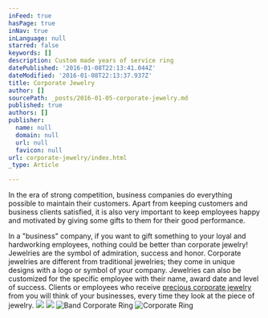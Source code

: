```yaml
---
inFeed: true
hasPage: true
inNav: true
inLanguage: null
starred: false
keywords: []
description: Custom made years of service ring
datePublished: '2016-01-08T22:13:41.044Z'
dateModified: '2016-01-08T22:13:37.937Z'
title: Corporate Jewelry
author: []
sourcePath: _posts/2016-01-05-corporate-jewelry.md
published: true
authors: []
publisher:
  name: null
  domain: null
  url: null
  favicon: null
url: corporate-jewelry/index.html
_type: Article

---
```

In the era of strong competition, business companies do everything possible to maintain their customers. Apart from keeping customers and business clients satisfied, it is also very important to keep employees happy and motivated by giving some gifts to them for their good performance.

In a "business" company, if you want to gift something to your loyal and hardworking employees, nothing could be better than corporate jewelry! Jewelries are the symbol of admiration, success and honor. Corporate jewelries are different from traditional jewelries; they come in unique designs with a logo or symbol of your company.  Jewelries can also be customized for the specific employee with their name, award date and level of success. Clients or employees who receive [precious corporate jewelry][0] from you will think of your businesses, every time they look at the piece of jewelry.
![](https://s3-us-west-2.amazonaws.com/the-grid-img/p/a89a6e31eb624b5492b13a6e07fca39a8cb8f2a3.jpg)
![](https://the-grid-user-content.s3-us-west-2.amazonaws.com/d1564514-afc3-4214-92a3-a11064bf729d.jpg)
![Band Corporate Ring](https://s3-us-west-2.amazonaws.com/the-grid-img/p/8eb4c46b09bc4881be0fbe72ebe8b56a811e03cb.jpg)
![Corporate Ring](https://s3-us-west-2.amazonaws.com/the-grid-img/p/848663f8e25e0ae31a949bf7d5b10c0759156652.jpg)

[0]: www.elinejewellers.com